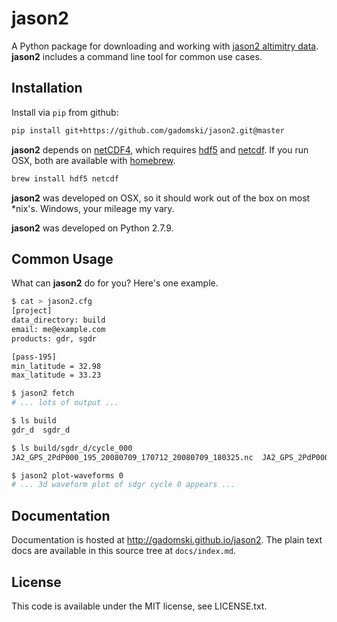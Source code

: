 # jason2

A Python package for downloading and working with [jason2 altimitry data](http://www.nasa.gov/mission_pages/ostm/main/).
**jason2** includes a command line tool for common use cases.


## Installation

Install via `pip` from github:

```bash
pip install git+https://github.com/gadomski/jason2.git@master
```
**jason2** depends on [netCDF4](https://github.com/Unidata/netcdf4-python), which requires [hdf5](http://www.hdfgroup.org/HDF5) and [netcdf](http://www.unidata.ucar.edu/software/netcdf).
If you run OSX, both are available with [homebrew](http://brew.sh).

```bash
brew install hdf5 netcdf
```

**jason2** was developed on OSX, so it should work out of the box on most \*nix's.
Windows, your mileage my vary.

**jason2** was developed on Python 2.7.9.


## Common Usage

What can **jason2** do for you?
Here's one example.

```bash
$ cat > jason2.cfg
[project]
data_directory: build
email: me@example.com
products: gdr, sgdr

[pass-195]
min_latitude = 32.98
max_latitude = 33.23

$ jason2 fetch
# ... lots of output ...

$ ls build
gdr_d  sgdr_d

$ ls build/sgdr_d/cycle_000
JA2_GPS_2PdP000_195_20080709_170712_20080709_180325.nc  JA2_GPS_2PdP000_195_20080709_170712_20080709_180325.zip

$ jason2 plot-waveforms 0
# ... 3d waveform plot of sdgr cycle 0 appears ...
```


## Documentation

Documentation is hosted at http://gadomski.github.io/jason2.
The plain text docs are available in this source tree at `docs/index.md`.


## License

This code is available under the MIT license, see LICENSE.txt.
